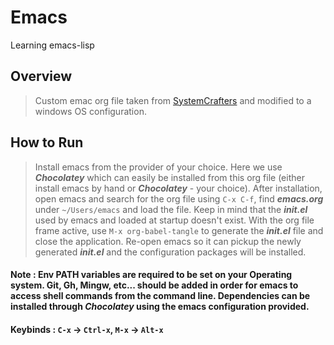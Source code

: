 # Emacs
Learning emacs-lisp

## Overview
> Custom emac org file taken from [SystemCrafters](https://github.com/SystemCrafters) and modified to a windows OS configuration.

## How to Run
> Install emacs from the provider of your choice. Here we use ***Chocolatey*** which can easily be installed from this org file (either install emacs by hand or ***Chocolatey*** - your choice). After installation, open emacs and search for the org file using ```C-x C-f```, find ***emacs.org*** under ```~/Users/emacs``` and load the file. Keep in mind that the ***init.el*** used by emacs and loaded at startup doesn't exist. With the org file frame active, use ```M-x org-babel-tangle``` to generate the ***init.el*** file and close the application. Re-open emacs so it can pickup the newly generated ***init.el*** and the configuration packages will be installed.

#### Note : Env PATH variables are required to be set on your Operating system. Git, Gh, Mingw, etc... should be added in order for emacs to access shell commands from the command line. Dependencies can be installed through ***Chocolatey*** using the emacs configuration provided.

#### Keybinds : ```C-x``` -> ```Ctrl-x```, ```M-x``` -> ```Alt-x```
